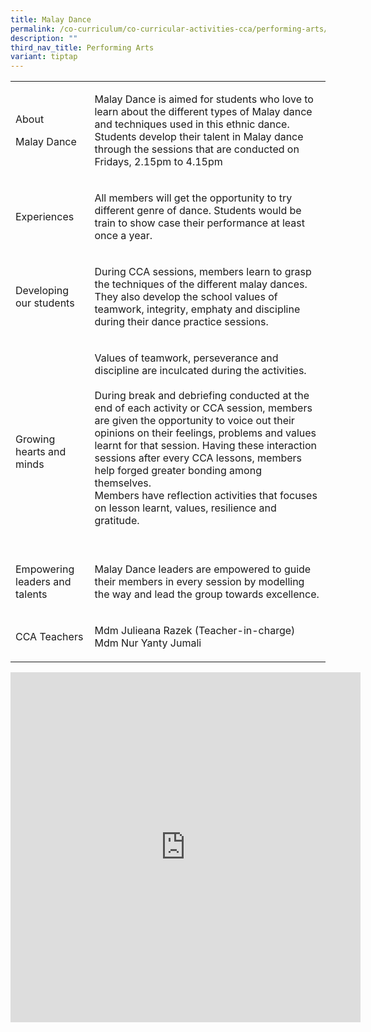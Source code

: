 ```yaml
---
title: Malay Dance
permalink: /co-curriculum/co-curricular-activities-cca/performing-arts/malay-dance/
description: ""
third_nav_title: Performing Arts
variant: tiptap
---
```

<table style="minWidth: 50px">
<colgroup>
<col>
<col>
</colgroup>
<tbody>
<tr>
<td rowspan="1" colspan="1">
<p>About</p>
<p>Malay Dance</p>
</td>
<td rowspan="1" colspan="1">
<p>Malay Dance is aimed for students who love to learn about the different
types of Malay dance and techniques used in this ethnic dance. Students
develop their talent in Malay dance through the sessions that are conducted
on Fridays, 2.15pm to 4.15pm</p>
</td>
</tr>
<tr>
<td rowspan="1" colspan="1">
<p>Experiences</p>
</td>
<td rowspan="1" colspan="1">
<p>All members will get the opportunity to try different genre of dance.
Students would be train to show case their performance at least once a
year.</p>
</td>
</tr>
<tr>
<td rowspan="1" colspan="1">
<p>Developing our students</p>
</td>
<td rowspan="1" colspan="1">
<p>During CCA sessions, members learn to grasp the techniques of the different
malay dances. They also develop the school values of teamwork, integrity,
emphaty and discipline during their dance practice sessions.</p>
</td>
</tr>
<tr>
<td rowspan="1" colspan="1">
<p>
<br>Growing hearts and minds</p>
</td>
<td rowspan="1" colspan="1">
<p>Values of teamwork, perseverance and discipline are inculcated during
the activities.
<br>
<br>During break and debriefing conducted at the end of each activity or CCA
session, members are given the opportunity to voice out their opinions
on their feelings, problems and values learnt for that session. Having
these interaction sessions after every CCA lessons, members help forged
greater bonding among themselves.
<br>Members have reflection activities that focuses on lesson learnt, values,
resilience and gratitude.
<br>
<br>
</p>
</td>
</tr>
<tr>
<td rowspan="1" colspan="1">
<p>Empowering leaders and talents</p>
</td>
<td rowspan="1" colspan="1">
<p>Malay Dance leaders are empowered to guide their members in every session
by modelling the way and lead the group towards excellence.
<br>
</p>
</td>
</tr>
<tr>
<td rowspan="1" colspan="1">
<p>CCA Teachers</p>
</td>
<td rowspan="1" colspan="1">
<p>Mdm Julieana Razek (Teacher-in-charge)
<br>Mdm Nur Yanty Jumali</p>
</td>
</tr>
</tbody>
</table>
<div class="iframe-wrapper">
<iframe height="560" width="560" allowfullscreen="true" frameborder="0" src="https://docs.google.com/presentation/d/e/2PACX-1vQbFEx0gMG2_YQKlJjycxPI8d8V4FejvBDSYiq3FJfmx_3BQ2glMacEBMVotvzWXaJtBKtZ6-4ALoY_/embed?start=true&amp;loop=true&amp;delayms=3000"></iframe>
</div>
<p></p>